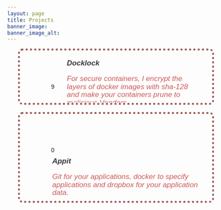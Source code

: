```yaml
---
layout: page
title: Projects
banner_image: 
banner_image_alt: 
---
```


<div style="width: 84%; margin: 0 auto; padding: 10px; overflow: hidden; border: 5px rgb(158, 93, 94) dotted; border-radius:10px "> <a href="https://github.com/rarchk/docklock " style="text-decoration: none"> <!-- Code Button--> <div style="float: left; width: 8%; height: 80px; padding: 10px "> <i class="fa fa-code-fork fa-4x" aria-hidden="true" style="color:#ac4142"></i> </div> <!-- Star Button--> <div style="float: left; width: 8%; height: 80px; margin: 0 auto "> <div style=" width: auto; max-width: 60%; height:35%;"> &nbsp; </div> <div style="height:40%; padding:0px;"> <div style="width: auto; max-width: 60%; height:80%; padding:5px;"> <i class="fa fa-star " aria-hidden="true" style="color:#ac4142"></i> </div> <div style="width: auto; max-width: 60%; height:100%; padding:1px; color: rgb(35, 34, 34); font-size: 14px; font-family: Impact, Charcoal, sans-serif; text-align: center;"> 9 </div> </div> </div> <!-- Description--> <div style="float:left; width: auto; max-width: 70%; padding: 10px; height: 80px; color: rgb(205, 90, 90); font-size: 17px; font-family: Lucida Sans Unicode, Lucida Grande, sans-serif; font-style: oblique; text-align: left; line-height: 1.1em; "> <font color="#3A373B"> <strong> Docklock </strong></font> <p> For secure containers, I encrypt the layers of docker images with sha-128 and make your containers prune to malicious Vendors. </p></div> </a> <div clear:both ></div> </div> <br>

<div style="width: 84%; margin: 0 auto; padding: 10px; overflow: hidden; border: 5px rgb(158, 93, 94) dotted; border-radius:10px "> <a href="https://github.com/getAppIT/appit " style="text-decoration: none"> <!-- Code Button--> <div style="float: left; width: 8%; height: 80px; padding: 10px "> <i class="fa fa-code-fork fa-4x" aria-hidden="true" style="color:#ac4142"></i> </div> <!-- Star Button--> <div style="float: left; width: 8%; height: 80px; margin: 0 auto "> <div style=" width: auto; max-width: 60%; height:35%;"> &nbsp; </div> <div style="height:40%; padding:0px;"> <div style="width: auto; max-width: 60%; height:80%; padding:5px;"> <i class="fa fa-star " aria-hidden="true" style="color:#ac4142"></i> </div> <div style="width: auto; max-width: 60%; height:100%; padding:1px; color: rgb(35, 34, 34); font-size: 14px; font-family: Impact, Charcoal, sans-serif; text-align: center;"> 0 </div> </div> </div> <!-- Description--> <div style="float:left; width: auto; max-width: 80%; padding: 10px; height: 80px; color: rgb(205, 90, 90); font-size: 17px; font-family: Lucida Sans Unicode, Lucida Grande, sans-serif; font-style: oblique; text-align: left; line-height: 1.1em; "> <font color="#3A373B"> <strong> Appit </strong></font> <p> Git for your applications, docker to specify applications and dropbox for your application data. </p></div> </a> <div clear:both ></div> </div> <br>